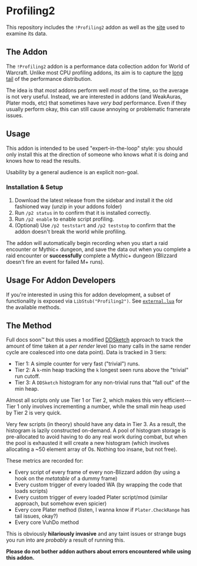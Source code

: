 # Profiling2

This repository includes the `!Profiling2` addon as well as the [site](https://wowprof.emallson.net)
used to examine its data.

## The Addon

The `!Profiling2` addon is a performance data collection addon for World of Warcraft. Unlike most
CPU profiling addons, its aim is to capture the [long tail](https://en.wikipedia.org/wiki/Long_tail)
of the performance distribution.

The idea is that _most_ addons perform well _most_ of the time, so the average is not very useful.
Instead, we are interested in addons (and WeakAuras, Plater mods, etc) that sometimes have _very
bad_ performance. Even if they usually perform okay, this can still cause annoying or problematic
framerate issues.

## Usage

This addon is intended to be used "expert-in-the-loop" style: you should only install this at the
direction of someone who knows what it is doing and knows how to read the results.

Usability by a general audience is an explicit non-goal.

### Installation & Setup

1. Download the latest release from the sidebar and install it the old fashioned way (unzip in your
   addons folder)
2. Run `/p2 status` in to confirm that it is installed correctly.
3. Run `/p2 enable` to enable script profiling.
4. (Optional) Use `/p2 teststart` and `/p2 teststop` to confirm that the addon doesn't break the
   world while profiling.

The addon will automatically begin recording when you start a raid encounter or Mythic+ dungeon, and
save the data out when you complete a raid encounter or **successfully** complete a Mythic+ dungeon
(Blizzard doesn't fire an event for failed M+ runs).

## Usage For Addon Developers

If you're interested in using this for addon development, a subset of functionality is exposed via
`LibStub("Profiling2")`. See [`external.lua`](./src/external.lua) for the available methods.

## The Method

Full docs soon:tm: but this uses a modified [DDSketch](https://arxiv.org/abs/1908.10693) approach to
track the amount of time taken at a _per render_ level (so many calls in the same render cycle are
coalesced into one data point). Data is tracked in 3 tiers:

- Tier 1: A simple counter for very fast ("trivial") runs.
- Tier 2: A `k`-min heap tracking the `k` longest seen runs above the "trivial" run cutoff.
- Tier 3: A `DDSketch` histogram for any non-trivial runs that "fall out" of the min heap.

Almost all scripts only use Tier 1 or Tier 2, which makes this very efficient---Tier 1 only
involves incrementing a number, while the small min heap used by Tier 2 is very quick.

Very few scripts (in theory) should have any data in Tier 3. As a result, the histogram is lazily
constructed on-demand. A pool of histogram storage is pre-allocated to avoid having to do any real
work during combat, but when the pool is exhausted it will create a new histogram (which involves
allocating a ~50 element array of 0s. Nothing too insane, but not free).

These metrics are recorded for:

- Every script of every frame of every non-Blizzard addon (by using a hook on the _metatable_ of a
  dummy frame)
- Every custom trigger of every loaded WA (by wrapping the code that loads scripts)
- Every custom trigger of every loaded Plater script/mod (similar approach, but somehow even
  spicier)
- Every core Plater method (listen, I wanna know if `Plater.CheckRange` has tail issues, okay?)
- Every core VuhDo method

This is obviously **hilariously invasive** and any taint issues or strange bugs you run into are
_probably_ a result of running this.

**Please do not bother addon authors about errors encountered while using this addon.**
